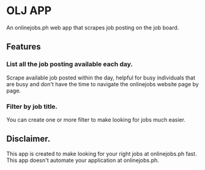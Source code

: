 # OLJ APP

An onlinejobs.ph web app that scrapes job posting on the job board.

## Features

### List all the job posting available each day.
Scrape available job posted within the day, helpful for busy individuals that are busy and don't have the time to navigate the onlinejobs website page by page.

### Filter by job title.
You can create one or more filter to make looking for jobs much easier.

## Disclaimer.
This app is created to make looking for your right jobs at onlinejobs.ph fast. This app doesn't automate your application at onlinejobs.ph.